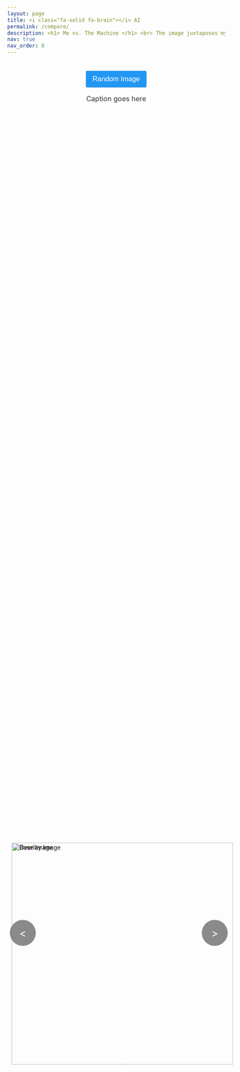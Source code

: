 ```yaml
---
layout: page
title: <i class="fa-solid fa-brain"></i> AI
permalink: /compare/
description: <h1> Me vs. The Machine </h1> <br> The image juxtaposes my photography againt one generated by GPT-4 using a caption that GPT-4 itself generated, when prompted with my photography. <br> Click/Tap anywhere on the image to change the percentage of how much of each image is shown. <br> Click on the \Random\ button to generate a random image, or cycle thru them all sequentyally (Current count - 25 Pairs) <br> Fun Fact -- GPT4 coded all the logic (JS, CSS, HTML) for this page!
nav: true
nav_order: 8
---
```


<style>
.image-comparison-wrapper {
    position: relative;
    display: flex; /* Change to inline-flex to wrap content more tightly */
    flex-direction: column;
    align-items: center; /* Center children horizontally */
    justify-content: center; /* Center the entire wrapper vertically, if you're using it for full page */
    min-height: 100vh; /* Optional: For full-page height alignment */
    padding: 10px; /* Adds some space around the content */
}

.image-caption {
    background-color: rgba(255, 255, 255, 0.7); /* Semi-transparent white background for legibility */
    color: #333; /* Dark text for contrast */
    padding: 5px 10px;
    border-radius: 5px;
    font-size: 16px;
    margin-bottom: 5px; /* Space between caption and image comparison tool */
}

.image-compare-container {
    position: relative;
    width: 512px; /* Set to the specific width of your images */
    margin: auto; /* Centers the container horizontally */
}

.image-compare-image {
    display: block;
    width: 512px; /* Width of the images */
    height: auto; /* Maintain aspect ratio */
}

.image-compare-overlay {
    position: absolute;
    top: 0;
    left: 0;
    width: 256px; /* Starting point of the slider at halfway */
    height: 100%; /* Overlay takes full height of the container */
    overflow: hidden; /* Crop the overlay image based on the container's width */
}

.image-compare-slider {
    position: absolute;
    z-index: 9;
    cursor: pointer;
    width: 10px;
    height: 100%;
    background-color: #2196F3;
    left: 256px; /* Initial position at the halfway point */
    box-shadow: 0 0 5px #000;
}

/* Style adjustments for arrow buttons to overlap the image edges */
.arrow-button {
    position: absolute;
    top: 50%;
    transform: translateY(-50%) translateX(10%); /* Adjust translation if needed */
    cursor: pointer;
    padding: 10px;
    background-color: rgba(100, 100, 100, 0.75); /* Adjust color/transparency as desired */
    color: white;
    border: none;
    border-radius: 50%;
    width: 40px;
    height: 40px;
    font-size: 24px;
    display: flex;
    justify-content: center;
    align-items: center;
    text-align: center;
    z-index: 5; /* Ensure they are above the image */
}

#arrow-left {
    left: 0; /* Adjust for overlap */
}

#arrow-right {
    right: 0; /* Adjust for overlap */
}

/* Reverting "Random Image" button style */
#random-image {
    cursor: pointer;
    padding: 10px 15px;
    background-color: #2196F3; /* Solid color for a standard look */
    color: white;
    border: 1px solid #ddd; /* Optional: adds a slight border */
    border-radius: 4px; /* Rounded corners for a classic button look */
    font-size: 16px;
    margin: 10px 0; /* Space above the button */
}

</style>

<script type="text/javascript">
document.addEventListener('DOMContentLoaded', function() {
    // Arrays of image sources for base and overlay images
    var overlayImages = [
        '/assets/img/left/L1.png',
        '/assets/img/left/L2.png',
        '/assets/img/left/L3.png',
        '/assets/img/left/L4.png',
        '/assets/img/left/L5.png',
        '/assets/img/left/L6.png',
        '/assets/img/left/L7.png',
        '/assets/img/left/L8.png',
        '/assets/img/left/L9.png',
        '/assets/img/left/L10.png',
        '/assets/img/left/L11.png',
        '/assets/img/left/L12.png',
        '/assets/img/left/L13.png',
        '/assets/img/left/L14.png',
        '/assets/img/left/L15.png',
        '/assets/img/left/L16.png',
        '/assets/img/left/L17.png',
        '/assets/img/left/L18.png',
        '/assets/img/left/L19.png',
        '/assets/img/left/L20.png',
        '/assets/img/left/L21.png',
        '/assets/img/left/L22.png',
        '/assets/img/left/L23.png',
        '/assets/img/left/L24.png',
        '/assets/img/left/L25.png'
    ];
    var baseImages = [
        '/assets/img/right/R1.png',
        '/assets/img/right/R2.png',
        '/assets/img/right/R3.png',
        '/assets/img/right/R4.png',
        '/assets/img/right/R5.png',
        '/assets/img/right/R6.png',
        '/assets/img/right/R7.png',
        '/assets/img/right/R8.png',
        '/assets/img/right/R9.png',
        '/assets/img/right/R10.png',
        '/assets/img/right/R11.png',
        '/assets/img/right/R12.png',
        '/assets/img/right/R13.png',
        '/assets/img/right/R14.png',
        '/assets/img/right/R15.png',
        '/assets/img/right/R16.png',
        '/assets/img/right/R17.png',
        '/assets/img/right/R18.png',
        '/assets/img/right/R19.png',
        '/assets/img/right/R20.png',
        '/assets/img/right/R21.png',
        '/assets/img/right/R22.png',
        '/assets/img/right/R23.png',
        '/assets/img/right/R24.png',
        '/assets/img/right/R25.png'
    ];

    var captions = [
        'The image shows a gibbon with a gentle expression, cradling a baby in its arms. Both are positioned behind the diamond-shaped links of a chain-link fence, which partially obscures them from view. The adult gibbon has a soft grey and white fur that contrasts sharply with the dark color of the metal fence. The infant is nestled closely to the adult, suggesting a sense of nurturing and protection. The fur of both gibbons looks plush, and the delicate facial features of the adult, especially around the eyes, are expressive and poignant. The scene is both touching and saddening, as it highlights the bond between parent and child while also drawing attention to their captivity.',
        'The image displays a textured surface composed of a mottled pattern of black, white, and varying shades of brown. This pattern suggests a natural material, such as a type of rock or mineral, possibly granite or a similar igneous rock which commonly has a granular and phaneritic texture. Additionally, there is a dragonfly resting on the surface, camouflaged against the mottled pattern. Its presence adds a biological element to the scene, contrasting with the inanimate background. The dragonfly has prominent wings with visible venation patterns, typical of dragonfly morphology.',
        'The image presents a cityscape viewed from a high vantage point. It is a cloudy day, and the clouds appear thick and textured, allowing only some sunlight to filter through, creating a dramatic sky. Below, a river cuts through the city, with buildings flanking either side. To the left stands a large white building with a unique, sloped architectural design. Across the river, there are more buildings, possibly residential or office spaces, with a standard blocky appearance typical of urban structures. The streets are organized in a grid layout, with a few cars visible, implying moderate traffic. The scene captures a balance between natural grandeur and the human-made environment.',
        'The image depicts a wooden boardwalk meandering through a natural landscape under an overcast sky. The boardwalk is constructed of weathered wooden planks and stretches straight into the distance before curving to the left. On either side of the boardwalk, the ground is covered with low-lying vegetation, shrubs, and scattered trees that appear to be in a state of early autumnal transition or perhaps a post-summer dormancy. The sky is dramatic, filled with thick, textured clouds that allow some sunlight to filter through, creating a moody atmosphere. The lighting is subdued, with the clouds casting a soft shadow over the entire scene, giving it a serene yet slightly ominous feel.',
        'The image shows a happy, fluffy white dog sitting atop a large log in a sunny garden. The log is cut at an angle, with the fresh, lighter wood visible at the cut end, indicating it may have been recently chopped. The bark is rugged and dark, offering a textural contrast to the dogs soft fur. The dog appears to be mid-sized, with long, wavy fur, and it looks content, with its mouth slightly open as if panting or smiling. Behind the dog, there is a neat lawn, a white picket fence, some bushes, and a variety of other green plants, suggesting a well-maintained backyard. The scene is bathed in natural light, creating a warm and peaceful atmosphere.',
        'The image features a close-up of an owls face, showcasing its detailed plumage and captivating gaze. The owl has a rounded head with a mix of brown and beige feathers that create a mottled pattern, which serves as excellent camouflage in woodland habitats. Its eyes are large, round, and dark, reflecting the environment and giving the owl a wise and intense look. The beak is short, curved, and a light yellow color, contrasting with the darker feathers surrounding it. The feathers around the beak and eyes are slightly fluffed, adding texture to the image. The owls direct stare gives it a sense of curiosity and intelligence, typical of these nocturnal birds of prey.',
        'The image captures an atmospheric scene of a blue vintage steam locomotive in the midst of operation, emitting a dense plume of dark smoke into the air. The smoke billows from the locomotives chimney, filling the grey sky and obscuring part of the surrounding area. The train, labeled with the number 804 and the word "VALIANT," appears to be stationary or moving slowly, with steam and smoke suggesting it is working hard. Snow or ash lightly dusts the ground, and the weather appears cold and damp, enhancing the steam effect. The surroundings are dimly lit, implying either dusk, dawn, or overcast weather conditions. There is a faint hint of trees in the background, which, along with the trains vintage design, evokes a bygone era of rail travel.',
        'The image captures a silhouette of a tugboat on the water during what appears to be either sunrise or sunset. The sun hangs low in the hazy sky, casting a soft golden glow and reflecting on the waters surface. The boat is facing towards the left, and its details are mostly obscured by backlighting, but its outline suggests a sturdy, utilitarian design characteristic of a working vessel. In the background, there is a silhouette of a landscape that includes palm trees and a building with a prominent spire, possibly a mosque or church, contributing to a serene maritime scene. The atmosphere is peaceful, and the water is relatively calm, with gentle ripples.',
        'The image is a close-up portrait of a peacocks head, showcasing its vibrant and intricate features. The birds face is a rich blue with a pattern of black and white stripes around its eyes, which are dark and attentive. A crown of delicate, wispy feathers fans out from the top of its head, and behind, the suggestion of the peacocks iconic iridescent train can be seen. The peacocks beak is short, curved, and a pale ivory color. The background is a soft, blurred green, indicating a natural environment.',
        'The image shows a langur monkey standing upright on its hind legs in a grassy area. Its fur is a mix of light grey and white, with a darker grey or black face surrounded by a mane of white fur. The monkeys eyes are wide and dark, and it has a black snout. Its right arm is raised as if it is reaching for something or gesturing, and its tail hangs down behind its legs. The langur appears to be in a natural habitat with green grass and some foliage in the background, which is slightly blurred. The overall mood of the image is playful and curious, capturing the langur in a human-like pose.',
        'The image depicts an expansive view of a large steel truss bridge spanning across a broad body of water. The perspective is taken from a distance, showing the bridge at an angle where it creates a diagonal line across the frame. The water is shimmering with reflections of sunlight, indicating it is a bright day. The sky is partly cloudy with scattered white clouds, but there is enough sunlight to create a sparkling effect on the waters surface. The bridges architecture features a series of interconnected steel beams forming a repeating pattern of triangles, typical of truss construction. The silhouette of the bridge is bold against the sky, illustrating an impressive feat of engineering blending with the natural environment.',
        'The image captures the striking silhouette of a traditional fishing net against a dusky sky, with the setting or rising sun positioned directly above it. The sun is a vibrant orange sphere, diffusing a warm light that fills the sky and casts a hazy glow around its outline. The net structure consists of a series of poles and cables that create a triangular shape, with the net hanging loosely between them. The composition of the nets silhouette and the sun creates a harmonious blend of natural beauty and human ingenuity, often associated with the iconic Chinese fishing nets found in places like Cochin, India.',
        'The image features a single brown leaf lying on a red brick pavement. The leaf is dry and appears to have fallen recently, as it is still whole without signs of decay. Its pointed tips and lobed edges suggest it is from a deciduous tree, commonly associated with autumn. The brick surface is in a herringbone pattern, and the mortar lines create a grid that frames the leaf. The sun casts a shadow diagonally across the image, intersecting the leaf and contrasting with the bright light illuminating the rest of the scene.',
        'The image displays a graceful egret standing amidst a bed of green lily pads. The birds plumage is a striking, pure white, which stands out against the vibrant greenery. It has a slender, black bill and long, thin legs that are partially hidden by the foliage. The egret appears to be looking off to the side, its neck curved elegantly. The lily pads have broad, round leaves that float on the waters surface, creating a dense carpet that the egret navigates. The scene is peaceful, with the egret poised delicately, suggesting it may be hunting for fish or insects.',
        'Railway tracks leading towards a small, quaint railway station nestled in a dense, green forest. The station is a simple, single-story building with yellow walls and a sloping red roof. To the right, an old, weathered, yellow cart rests by the tracks. The forest envelops the scene with a variety of trees, some with trunks close to the tracks, and the ground is covered with fallen leaves and foliage. A signal post stands to the left of the tracks, and a number placard showing 48 is visible. The atmosphere is serene and slightly misty, typical of a secluded woodland area.',
        'A little grebe, also known as a dabchick, floats on the surface of a calm body of water. Its plumage is a rich combination of chestnut-brown and grey, with a distinctive bright yellow eye and a small white patch on the cheek. The birds feathered body is round and its beak is pointed, hinting at its adept diving abilities. The water ripples gently around the grebe, reflecting its natural habitat.',
        'Two cormorants are perched on a tree branch that extends over a body of water. The cormorant in the foreground has its wings fully spread, showcasing the intricate feather patterns and the impressive wingspan, while it suns itself. The second cormorant is at rest, with its head turned towards the first, possibly observing its companion. Behind them, lush green foliage provides a natural backdrop, indicative of a rich, aquatic habitat.',
        'A man leans out of a train carriage, gazing forward, as the train awaits departure at a rural station. The station platform runs parallel to the train, lined with other passengers and railway staff in the distance. The focus on the man creates a shallow depth of field, blurring the background and imparting a sense of anticipation. The lush greenery and misty mountains in the distance suggest a cooler climate, possibly early morning.',
        'Three monkeys huddle together atop a stone structure, their fur dampened by the rain. The monkey in the foreground clings to a juvenile, offering comfort or warmth, while the third monkey, partially obscured, appears to groom the juveniles back. Their expressions are serene, evoking a sense of familial closeness and care. The backdrop is a soft focus of greenery, likely a forest, suggesting their natural habitat.',
        'In the dim light of dusk, a steam locomotives headlamp glows brightly, cutting through the gloom. Black smoke billows from the locomotives stack, while a train crew member stands on the side, looking ahead. The surrounding area is shadowy, suggesting the train is either departing or arriving during the early evening or on a heavily overcast day.',
        'A close-up of frothy water, capturing the dynamic movement of bubbles and foam. The water is alive with energy, each droplet caught in a moment of suspension, reflecting the light. The detail of the waters turbulence is crisp, highlighting the chaotic beauty of splashing water.',
        'A road and railway track run parallel, bordered by lush greenery. In the foreground, a weathered pole stands beside the track, with a road sign perched at the top, warning of a nearby crossing. The railway sleepers and metal rails reflect a history of journeys past, while the empty road curves gently into the distance, flanked by tall trees that speak to the tranquility of the location.',
        'Vivid flames engulf a pile of wooden logs, their dance casting a warm, dynamic glow. The fires intensity is palpable, with the flames twisting and curling in various shades of yellow, orange, and hints of blue at the base, suggesting a high-temperature burn. Embers float upward, carried by the heat, while the background remains shadowy, highlighting the fires brightness in contrast to its surroundings.',
        'A small bird nestles within the protective embrace of a meticulously constructed nest. The nest, woven from twigs and grass, is cradled in the foliage of a garden. The bird, with soft brown feathers and a watchful eye, seems to be resting or guarding its domain. Surrounding green leaves frame this intimate moment in nature.',
        'A green-lit wall lantern emits a soft glow in a dark environment. The lantern, with a protective metal cage around the glass, casts a green hue on the wall it is mounted to, creating a feeling of ambiance. The light appears bright within the lantern, suggesting it is the sole source of illumination in the immediate vicinity.'
    ]

    let currentIndex = 0; // Start at the first image
    let PageLoad = -1

    function updateImageAndCaption() {
        document.getElementById('base-image').src = baseImages[currentIndex];
        document.getElementById('overlay-image').src = overlayImages[currentIndex];
        document.getElementById('caption').textContent = captions[currentIndex];
    }

    // Random image selection
    document.getElementById('random-image').addEventListener('click', function() {
        currentIndex = Math.floor(Math.random() * baseImages.length);
        updateImageAndCaption();
    });

    // Sequential navigation
    document.getElementById('arrow-right').addEventListener('click', function() {
        currentIndex = (currentIndex + 1) % baseImages.length;
        updateImageAndCaption();
    });

    document.getElementById('arrow-left').addEventListener('click', function() {
        currentIndex = (currentIndex - 1 + baseImages.length) % baseImages.length; // Ensure positive index
        updateImageAndCaption();
    });

    if (PageLoad = -1) {
        let PageLoad = 0
        updateImageAndCaption();
    }

    // Implementing the click/touch interface for comparison
    const container = document.getElementById('image-compare-container');
    container.addEventListener('click', function(e) {
        const rect = container.getBoundingClientRect();
        const xPos = e.clientX - rect.left;
        const width = container.offsetWidth;

        const overlayWidth = Math.max(0, Math.min(xPos, width));
        container.querySelector('.image-compare-overlay').style.width = overlayWidth + 'px';
    });

});



//     // Function to select a random index
//     function selectRandomIndex(imageArray) {
//         return Math.floor(Math.random() * imageArray.length);
//     }

//     // Select a random index for both images
//     var index = selectRandomIndex(baseImages); // This index is used for both arrays

//     // Set the source for the base and overlay images using the same index
//     document.getElementById('base-image').src = baseImages[index];
//     document.getElementById('overlay-image').src = overlayImages[index];
//     document.getElementById('caption').textContent = captions[index]; // Set caption

//     // try {
//     //     const response = await fetch(captions[index]);
//     //     const text = await response.text();
//     //     document.getElementById('caption').textContent = text;
//     // } catch (error) {
//     //     console.error('Error fetching caption:', error);
//     //     document.getElementById('caption').textContent = 'Images generated By Me vs. ChatGPT';
//     // }

//     // Reference to the container, overlay, and slider elements
//     var container = document.getElementById('image-compare-container');
//     var overlay = container.querySelector('.image-compare-overlay');
//     var slider = container.querySelector('.image-compare-slider');

//     container.addEventListener('click', function(e) {
//         var rect = container.getBoundingClientRect();
//         var xPos = e.clientX - rect.left; // Calculate click position within the container

//         overlay.style.width = xPos + "px"; // Adjust overlay width, cropping the image
//         slider.style.left = xPos + "px"; // Move slider to click position
//     });
// });
</script>

<!-- <div id="caption" class="image-caption">Caption goes here</div>
<div id="image-compare-container" class="image-compare-container">
    <img id="base-image" alt="Base Image" class="image-compare-image">
    <div class="image-compare-overlay" style="width: 50%;">
        <img id="overlay-image" alt="Overlay Image" class="image-compare-image">
        <div class="image-compare-slider"></div>
    </div>
</div> -->

<div class="image-comparison-wrapper">
    <button id="random-image">Random Image</button>
    <div id="arrow-left" class="arrow-button">&lt;</div> <!-- Left arrow for sequential navigation -->
    <div id="caption" class="image-caption">Caption goes here</div>
    <div id="image-compare-container" class="image-compare-container">
        <img id="base-image" alt="Base Image" class="image-compare-image">
        <div class="image-compare-overlay" style="width: 50%;">
            <img id="overlay-image" alt="Overlay Image" class="image-compare-image">
            <div class="image-compare-slider"></div>
        </div>
    </div>
    <div id="arrow-right" class="arrow-button">&gt;</div> <!-- Right arrow for sequential navigation -->
</div>
